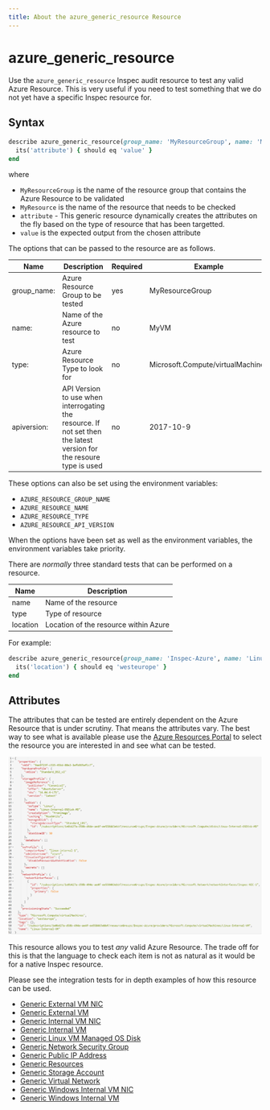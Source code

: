 ```yaml
---
title: About the azure_generic_resource Resource
---
```


# azure_generic_resource

Use the `azure_generic_resource` Inspec audit resource to test any valid Azure Resource. This is very useful if you need to test something that we do not yet have a specific Inspec resource for.

## Syntax

```ruby
describe azure_generic_resource(group_name: 'MyResourceGroup', name: 'MyResource') do
  its('attribute') { should eq 'value' }
end
```

where

* `MyResourceGroup` is the name of the resource group that contains the Azure Resource to be validated
* `MyResource` is the name of the resource that needs to be checked
* `attribute` - This generic resource dynamically creates the attributes on the fly based on the type of resource that has been targetted.
* `value` is the expected output from the chosen attribute

The options that can be passed to the resource are as follows.

| Name        | Description                                                                                                         | Required | Example                           |
|-------------|---------------------------------------------------------------------------------------------------------------------|----------|-----------------------------------|
| group_name: | Azure Resource Group to be tested                                                                                   | yes      | MyResourceGroup                   |
| name:       | Name of the Azure resource to test                                                                                  | no       | MyVM                              |
| type: | Azure Resource Type to look for | no | Microsoft.Compute/virtualMachines |
| apiversion: | API Version to use when interrogating the resource. If not set then the latest version for the resoure type is used | no       | 2017-10-9                         |

These options can also be set using the environment variables:

 - `AZURE_RESOURCE_GROUP_NAME`
 - `AZURE_RESOURCE_NAME`
 - `AZURE_RESOURCE_TYPE`
 - `AZURE_RESOURCE_API_VERSION`

When the options have been set as well as the environment variables, the environment variables take priority.

There are _normally_ three standard tests that can be performed on a resource.

| Name | Description |
|------|-------------|
| name | Name of the resource |
| type | Type of resource |
| location | Location of the resource within Azure |

For example:

```ruby
describe azure_generic_resource(group_name: 'Inspec-Azure', name: 'Linux-Internal-VM') do
  its('location') { should eq 'westeurope' }
end
```

## Attributes

The attributes that can be tested are entirely dependent on the Azure Resource that is under scrutiny. That means the attributes vary. The best way to see what is available please use the [Azure Resources Portal](https://resources.azure.com) to select the resource you are interested in and see what can be tested.

![Virtual Machine Attributes](images/linux_internal_vm_resource.png)

This resource allows you to test _any_ valid Azure Resource. The trade off for this is that the language to check each item is not as natural as it would be for a native Inspec resource.

Please see the integration tests for in depth examples of how this resource can be used.

 - [Generic External VM NIC](../test/integration/verify/controls/generic_external_vm_nic.rb)
 - [Generic External VM](../test/integration/verify/controls/generic_external_vm.rb)
 - [Generic Internal VM NIC](../test/integration/verify/controls/generic_internal_vm_nic.rb)
 - [Generic Internal VM](../test/integration/verify/controls/generic_internal_vm.rb)
 - [Generic Linux VM Managed OS Disk](../test/integration/verify/controls/generic_linux_vm_manmaged_osdisk.rb)
 - [Generic Network Security Group](../test/integration/verify/controls/generic_network_security_group.rb)
 - [Generic Public IP Address](../test/integration/verify/controls/generic_public_ip_address.rb)
 - [Generic Resources](../test/integration/verify/controls/generic_resources.rb)
 - [Generic Storage Account](../test/integration/verify/controls/generic_storage_account.rb)
 - [Generic Virtual Network](../test/integration/verify/controls/generic_virtual_network.rb)
 - [Generic Windows Internal VM NIC](../test/integration/verify/controls/generic_windows_internal_vm_nic.rb)
 - [Generic Windows Internal VM](../test/integration/verify/controls/generic_windows_internal_vm.rb)
 
